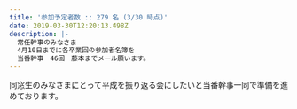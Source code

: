 ```yaml
---
title: '参加予定者数 :: 279 名 (3/30 時点)'
date: 2019-03-30T12:20:13.498Z
description: |-
  常任幹事のみなさま
  4月10日までに各卒業回の参加者名簿を
  当番幹事　46回　藤本までメール願います。
---
```

同窓生のみなさまにとって平成を振り返る会にしたいと当番幹事一同で準備を進めております。
